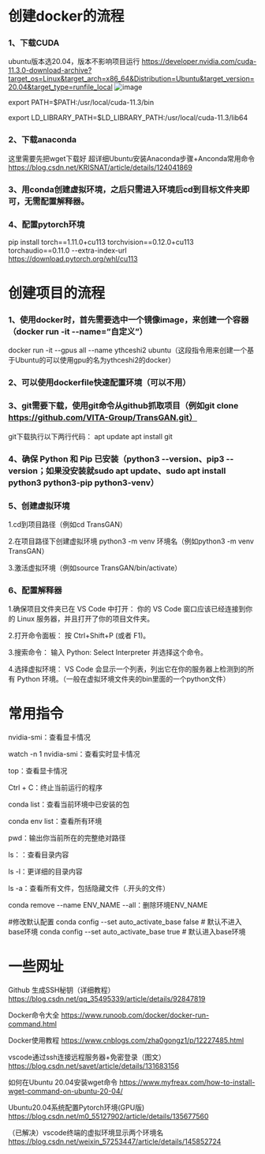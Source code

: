 # 创建docker的流程
### 1、下载CUDA
ubuntu版本选20.04，版本不影响项目运行
https://developer.nvidia.com/cuda-11.3.0-download-archive?target_os=Linux&target_arch=x86_64&Distribution=Ubuntu&target_version=20.04&target_type=runfile_local
![image](https://github.com/user-attachments/assets/b3123201-44dd-404a-823d-c99fa3621596)

export PATH=$PATH:/usr/local/cuda-11.3/bin

export LD_LIBRARY_PATH=$LD_LIBRARY_PATH:/usr/local/cuda-11.3/lib64

### 2、下载anaconda
这里需要先把wget下载好
超详细Ubuntu安装Anaconda步骤+Anconda常用命令    https://blog.csdn.net/KRISNAT/article/details/124041869

### 3、用conda创建虚拟环境，之后只需进入环境后cd到目标文件夹即可，无需配置解释器。

### 4、配置pytorch环境

pip install torch==1.11.0+cu113 torchvision==0.12.0+cu113 torchaudio==0.11.0 --extra-index-url https://download.pytorch.org/whl/cu113


# 创建项目的流程
### 1、使用docker时，首先需要选中一个镜像image，来创建一个容器（docker run -it --name=”自定义”）
docker run -it --gpus all --name ythceshi2 ubuntu（这段指令用来创建一个基于Ubuntu的可以使用gpu的名为ythceshi2的docker）

### 2、可以使用dockerfile快速配置环境（可以不用）

### 3、git需要下载，使用git命令从github抓取项目（例如git clone https://github.com/VITA-Group/TransGAN.git）
git下载执行以下两行代码：
apt update
apt install git

### 4、确保 Python 和 Pip 已安装（python3 --version、pip3 --version；如果没安装就sudo apt update、sudo apt install python3 python3-pip python3-venv）

### 5、创建虚拟环境
1.cd到项目路径（例如cd TransGAN）

2.在项目路径下创建虚拟环境 python3 -m venv 环境名（例如python3 -m venv TransGAN）

3.激活虚拟环境（例如source TransGAN/bin/activate）

### 6、配置解释器
1.确保项目文件夹已在 VS Code 中打开： 你的 VS Code 窗口应该已经连接到你的 Linux 服务器，并且打开了你的项目文件夹。

2.打开命令面板： 按 Ctrl+Shift+P (或者 F1)。

3.搜索命令： 输入 Python: Select Interpreter 并选择这个命令。

4.选择虚拟环境： VS Code 会显示一个列表，列出它在你的服务器上检测到的所有 Python 环境。（一般在虚拟环境文件夹的bin里面的一个python文件）





# 常用指令
nvidia-smi：查看显卡情况

watch -n 1 nvidia-smi：查看实时显卡情况

top：查看显卡情况

Ctrl + C：终止当前运行的程序

conda list：查看当前环境中已安装的包

conda env list：查看所有环境

pwd：输出你当前所在的完整绝对路径

ls：：查看目录内容

ls -l：更详细的目录内容

ls -a：查看所有文件，包括隐藏文件（.开头的文件）

conda remove --name ENV_NAME --all：删除环境ENV_NAME

#修改默认配置
conda config --set auto_activate_base false	# 默认不进入base环境
conda config --set auto_activate_base true	# 默认进入base环境


# 一些网址
Github 生成SSH秘钥（详细教程）  https://blog.csdn.net/qq_35495339/article/details/92847819

Docker命令大全        https://www.runoob.com/docker/docker-run-command.html

Docker使用教程        https://www.cnblogs.com/zha0gongz1/p/12227485.html

vscode通过ssh连接远程服务器+免密登录（图文）  https://blog.csdn.net/savet/article/details/131683156

如何在Ubuntu 20.04安装wget命令      https://www.myfreax.com/how-to-install-wget-command-on-ubuntu-20-04/

Ubuntu20.04系统配置Pytorch环境(GPU版)      https://blog.csdn.net/m0_55127902/article/details/135677560

（已解决）vscode终端的虚拟环境显示两个环境名    https://blog.csdn.net/weixin_57253447/article/details/145852724




